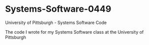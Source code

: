 # Systems-Software-0449
University of Pittsburgh - Systems Software Code

The code I wrote for my Systems Software class at the University of Pittsburgh
